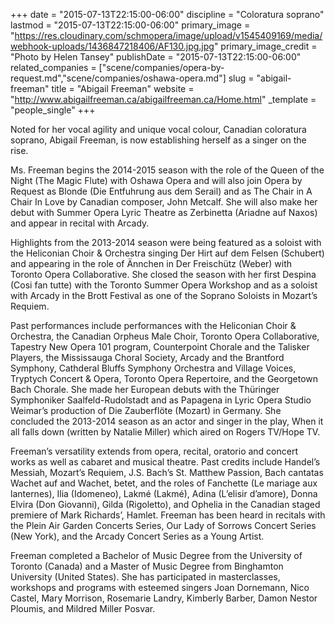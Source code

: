 +++
date = "2015-07-13T22:15:00-06:00"
discipline = "Coloratura soprano"
lastmod = "2015-07-13T22:15:00-06:00"
primary_image = "https://res.cloudinary.com/schmopera/image/upload/v1545409169/media/webhook-uploads/1436847218406/AF130.jpg.jpg"
primary_image_credit = "Photo by Helen Tansey"
publishDate = "2015-07-13T22:15:00-06:00"
related_companies = ["scene/companies/opera-by-request.md","scene/companies/oshawa-opera.md"]
slug = "abigail-freeman"
title = "Abigail Freeman"
website = "http://www.abigailfreeman.ca/abigailfreeman.ca/Home.html"
_template = "people_single"
+++

Noted for her vocal agility and unique vocal colour, Canadian coloratura soprano, Abigail Freeman, is now establishing herself as a singer on the rise.

Ms. Freeman begins the 2014-2015 season with the role of the Queen of the Night (The Magic Flute) with Oshawa Opera and will also join Opera by Request as Blonde (Die Entfuhrung aus dem Serail) and as The Chair in A Chair In Love by Canadian composer, John Metcalf. She will also make her debut with Summer Opera Lyric Theatre as Zerbinetta (Ariadne auf Naxos) and appear in recital with Arcady. 

Highlights from the 2013-2014 season were being featured as a soloist with the Heliconian Choir & Orchestra singing Der Hirt auf dem Felsen (Schubert) and appearing in the role of Ännchen in Der Freischütz (Weber) with Toronto Opera Collaborative. She closed the season with her first Despina (Cosi fan tutte) with the Toronto Summer Opera Workshop and as a soloist with Arcady in the Brott Festival as one of the Soprano Soloists in Mozart’s Requiem.

Past performances include performances with the Heliconian Choir & Orchestra, the Canadian Orpheus Male Choir, Toronto Opera Collaborative, Tapestry New Opera 101 program, Counterpoint Chorale and the Talisker Players, the Mississauga Choral Society, Arcady and the Brantford Symphony, Cathderal Bluffs Symphony Orchestra and Village Voices, Tryptych Concert & Opera, Toronto Opera Repertoire, and the Georgetown Bach Chorale. She made her European debuts with the Thüringer Symphoniker Saalfeld-Rudolstadt and as Papagena in Lyric Opera Studio Weimar’s production of Die Zauberflöte (Mozart) in Germany. She concluded the 2013-2014 season as an actor and singer in the play, When it all falls down (written by Natalie Miller) which aired on Rogers TV/Hope TV.

Freeman’s versatility extends from opera, recital, oratorio and concert works as well as cabaret and musical theatre. Past credits include Handel’s Messiah, Mozart’s Requiem, J.S. Bach’s St. Matthew Passion, Bach cantatas Wachet auf and Wachet, betet, and the roles of Fanchette (Le mariage aux lanternes), Ilia (Idomeneo), Lakmé (Lakmé), Adina (L’elisir d’amore), Donna Elvira (Don Giovanni), Gilda (Rigoletto), and Ophelia in the Canadian staged premiere of Mark Richards’, Hamlet.  Freeman has been heard in recitals with the Plein Air Garden Concerts Series, Our Lady of Sorrows Concert Series (New York), and the Arcady Concert Series as a Young Artist. 

Freeman completed a Bachelor of Music Degree from the University of Toronto (Canada) and a Master of Music Degree from Binghamton University (United States). She has participated in masterclasses, workshops and programs with esteemed singers Joan Dornemann, Nico Castel, Mary Morrison, Rosemarie Landry, Kimberly Barber, Damon Nestor Ploumis, and Mildred Miller Posvar.
